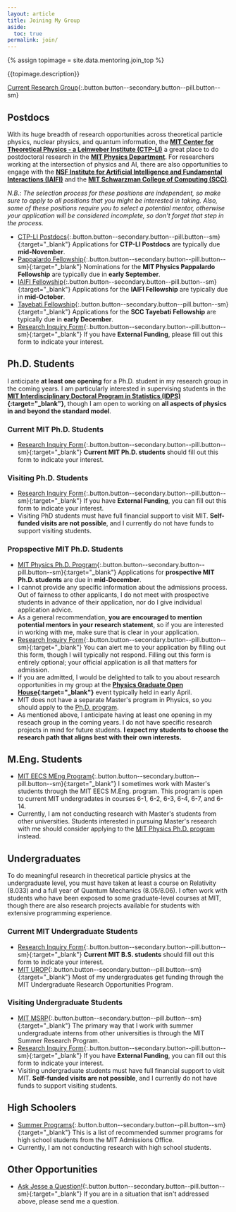 ```yaml
---
layout: article
title: Joining My Group
aside:
  toc: true
permalink: join/
---
```


{% assign topimage = site.data.mentoring.join_top %}

<!--
<center>
<img class="image-h image-h--xl rounded" src="{{topimage.image}}" title="{{topimage.hover}}"/>
</center>
-->
{{topimage.description}}

[Current Research Group](/group/){:.button.button--secondary.button--pill.button--sm}


## Postdocs

With its huge breadth of research opportunities across theoretical particle physics, nuclear physics, and quantum information, the **[MIT Center for Theoretical Physics - a Leinweber Institute (CTP-LI)](http://ctp.mit.edu/)** a great place to do postdoctoral research in the **[MIT Physics Department](http://physics.mit.edu)**.  For researchers working at the intersection of physics and AI, there are also opportunities to engage with the **[NSF Institute for Artificial Intelligence and Fundamental Interactions (IAIFI)](https://iaifi.org/)** and the **[MIT Schwarzman College of Computing (SCC)](https://computing.mit.edu)**.

*N.B.:  The selection process for these positions are independent, so make sure to apply to all positions that you might be interested in taking.  Also, some of these positions require you to select a potential mentor, otherwise your application will be considered incomplete, so don't forget that step in the process.*

  * [CTP-LI Postdocs](https://academicjobsonline.org/ajo/MIT/CTP/){:.button.button--secondary.button--pill.button--sm}{:target="_blank"}  Applications for **CTP-LI Postdocs** are typically due **mid-November**. 
  * [Pappalardo Fellowship](https://physics.mit.edu/research/pappalardo-fellowships-in-physics/){:.button.button--secondary.button--pill.button--sm}{:target="_blank"}  Nominations for the **MIT Physics Pappalardo Fellowship** are typically due in **early September**. 
  * [IAIFI Fellowship](https://iaifi.org/fellows.html){:.button.button--secondary.button--pill.button--sm}{:target="_blank"}  Applications for the **IAIFI Fellowship** are typically due in **mid-October**.
  * [Tayebati Fellowship](https://computing.mit.edu/tayebati-postdoctoral-fellowship-program/){:.button.button--secondary.button--pill.button--sm}{:target="_blank"}  Applications for the **SCC Tayebati Fellowship** are typically due in **early December**.
  * [Research Inquiry Form](https://forms.gle/dtDwGH8588dCHEfV8){:.button.button--secondary.button--pill.button--sm}{:target="_blank"}  If you have **External Funding**, please fill out this form to indicate your interest.

## Ph.D. Students

I anticipate **at least one opening** for a Ph.D. student in my research group in the coming years.  I am particularly interested in supervising students in the **[MIT Interdisciplinary Doctoral Program in Statistics (IDPS)](https://stat.mit.edu/academics/idps/idps-physics/){:target="_blank"}**, though I am open to working on **all aspects of physics in and beyond the standard model**.

### Current MIT Ph.D. Students

  * [Research Inquiry Form](https://forms.gle/dtDwGH8588dCHEfV8){:.button.button--secondary.button--pill.button--sm}{:target="_blank"}  **Current MIT Ph.D. students** should fill out this form to indicate your interest.  
  
### Visiting Ph.D. Students

  * [Research Inquiry Form](https://forms.gle/dtDwGH8588dCHEfV8){:.button.button--secondary.button--pill.button--sm}{:target="_blank"}  If you have **External Funding**, you can fill out this form to indicate your interest.
  * Visiting PhD students must have full financial support to visit MIT.  **Self-funded visits are not possible**, and I currently do not have funds to support visiting students.

### Propspective MIT Ph.D. Students

  * [MIT Physics Ph.D. Program](https://physics.mit.edu/academic-programs/graduate-students/graduate-admissions/){:.button.button--secondary.button--pill.button--sm}{:target="_blank"}  Applications for **prospective MIT Ph.D. students** are due in **mid-December**.
  * I cannot provide any specific information about the admissions process.  Out of fairness to other applicants, I do not meet with prospective students in advance of their application, nor do I give individual application advice.
  * As a general recommendation, **you are encouraged to mention potential mentors in your research statement**, so if you are interested in working with me, make sure that is clear in your application.
  * [Research Inquiry Form](https://forms.gle/dtDwGH8588dCHEfV8){:.button.button--secondary.button--pill.button--sm}{:target="_blank"}  You can alert me to your application by filling out this form, though I will typically not respond.  Filling out this form is entirely optional; your official application is all that matters for admission.
  * If you are admitted, I would be delighted to talk to you about research opportunities in my group at the **[Physics Graduate Open House](https://physics.mit.edu/openhouse/){:target="_blank"}** event typically held in early April.
  * MIT does not have a separate Master's program in Physics, so you should apply to the [Ph.D. program](https://physics.mit.edu/academic-programs/graduate-students/graduate-admissions/).
  * As mentioned above, I anticipate having at least one opening in my reseach group in the coming years.  I do not have specific research projects in mind for future students.  **I expect my students to choose the research path that aligns best with their own interests.**


  
## M.Eng. Students

  * [MIT EECS MEng Program](https://www.eecs.mit.edu/academics/undergraduate-programs/meng-program/){:.button.button--secondary.button--pill.button--sm}{:target="_blank"}  I sometimes work with Master's students through the MIT EECS M.Eng. program.  This program is open to current MIT undergradates in courses 6-1, 6-2, 6-3, 6-4, 6-7, and 6-14.
  * Currently, I am not conducting research with Master's students from other universities.  Students interested in pursuing Master's research with me should consider applying to the [MIT Physics Ph.D. program](https://physics.mit.edu/academic-programs/graduate-students/graduate-admissions/) instead.

## Undergraduates

To do meaningful research in theoretical particle physics at the undergraduate level, you must have taken at least a course on Relativity (8.033) and a full year of Quantum Mechanics (8.05/8.06).  I often work with students who have been exposed to some graduate-level courses at MIT, though there are also research projects available for students with extensive programming experience.

### Current MIT Undergraduate Students

  * [Research Inquiry Form](https://forms.gle/dtDwGH8588dCHEfV8){:.button.button--secondary.button--pill.button--sm}{:target="_blank"}  **Current MIT B.S. students** should fill out this form to indicate your interest.
  * [MIT UROP](https://web.mit.edu/UROP/){:.button.button--secondary.button--pill.button--sm}{:target="_blank"}  Most of my undergraduates get funding through the MIT Undergraduate Research Opportunities Program.

### Visiting Undergraduate Students

  * [MIT MSRP](https://oge.mit.edu/graddiversity/msrp/){:.button.button--secondary.button--pill.button--sm}{:target="_blank"} The primary way that I work with summer undergraduate interns from other universities is through the MIT Summer Research Program.
  * [Research Inquiry Form](https://forms.gle/dtDwGH8588dCHEfV8){:.button.button--secondary.button--pill.button--sm}{:target="_blank"}  If you have **External Funding**, you can fill out this form to indicate your interest.
  * Visiting undergraduate students must have full financial support to visit MIT.  **Self-funded visits are not possible**, and I currently do not have funds to support visiting students.


## High Schoolers

  * [Summer Programs](https://mitadmissions.org/apply/prepare/summer/){:.button.button--secondary.button--pill.button--sm}{:target="_blank"}  This is a list of recommended summer programs for high school students from the MIT Admissions Office.
  * Currently, I am not conducting research with high school students.

## Other Opportunities

  * [Ask Jesse a Question!](https://forms.gle/1gbK2yhdGfAbZnJ46){:.button.button--secondary.button--pill.button--sm}{:target="_blank"}  If you are in a situation that isn't addressed above, please send me a question.


